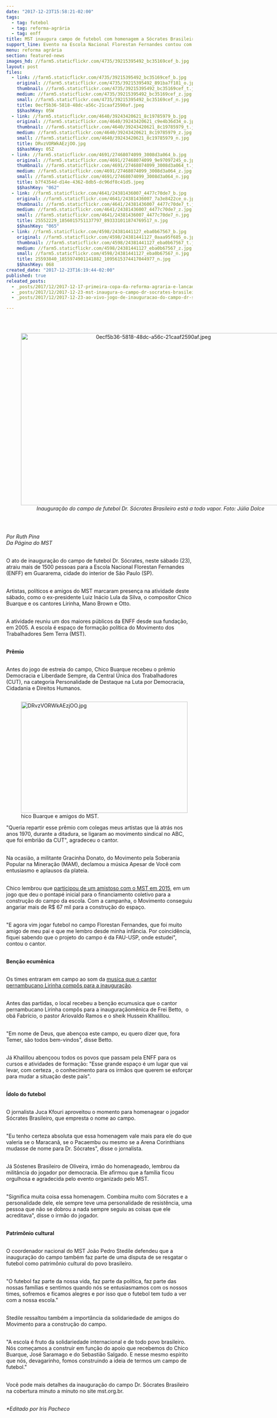 ```yaml
---
date: "2017-12-23T15:58:21-02:00"
tags:
  - tag: futebol
  - tag: reforma-agrária
  - tag: enff
title: MST inaugura campo de futebol com homenagem a Sócrates Brasileiro
support_line: Evento na Escola Nacional Florestan Fernandes contou com participação de Chico Buarque e Lula.
menu: reforma agrária
section: featured-news
images_hd: //farm5.staticflickr.com/4735/39215395492_bc35169cef_b.jpg
layout: post
files:
  - link: //farm5.staticflickr.com/4735/39215395492_bc35169cef_b.jpg
    original: //farm5.staticflickr.com/4735/39215395492_891ba7f181_o.jpg
    thumbnail: //farm5.staticflickr.com/4735/39215395492_bc35169cef_t.jpg
    medium: //farm5.staticflickr.com/4735/39215395492_bc35169cef_z.jpg
    small: //farm5.staticflickr.com/4735/39215395492_bc35169cef_n.jpg
    title: 0ecf5b36-5818-48dc-a56c-21caaf2590af.jpeg
    $$hashKey: 05W
  - link: //farm5.staticflickr.com/4640/39243420621_8c19785979_b.jpg
    original: //farm5.staticflickr.com/4640/39243420621_c9e4b36d34_o.jpg
    thumbnail: //farm5.staticflickr.com/4640/39243420621_8c19785979_t.jpg
    medium: //farm5.staticflickr.com/4640/39243420621_8c19785979_z.jpg
    small: //farm5.staticflickr.com/4640/39243420621_8c19785979_n.jpg
    title: DRvzVORWkAEzjOO.jpg
    $$hashKey: 05Z
  - link: //farm5.staticflickr.com/4691/27468074099_3008d3a064_b.jpg
    original: //farm5.staticflickr.com/4691/27468074099_9e97097245_o.jpg
    thumbnail: //farm5.staticflickr.com/4691/27468074099_3008d3a064_t.jpg
    medium: //farm5.staticflickr.com/4691/27468074099_3008d3a064_z.jpg
    small: //farm5.staticflickr.com/4691/27468074099_3008d3a064_n.jpg
    title: b7f4354d-d14e-4362-8db5-dc96df8c41d5.jpeg
    $$hashKey: "062"
  - link: //farm5.staticflickr.com/4641/24381436007_4477c70de7_b.jpg
    original: //farm5.staticflickr.com/4641/24381436007_7a3e8422ce_o.jpg
    thumbnail: //farm5.staticflickr.com/4641/24381436007_4477c70de7_t.jpg
    medium: //farm5.staticflickr.com/4641/24381436007_4477c70de7_z.jpg
    small: //farm5.staticflickr.com/4641/24381436007_4477c70de7_n.jpg
    title: 25552229_1856015751137797_893331011874769517_n.jpg
    $$hashKey: "065"
  - link: //farm5.staticflickr.com/4598/24381441127_eba0b67567_b.jpg
    original: //farm5.staticflickr.com/4598/24381441127_0aaa95f685_o.jpg
    thumbnail: //farm5.staticflickr.com/4598/24381441127_eba0b67567_t.jpg
    medium: //farm5.staticflickr.com/4598/24381441127_eba0b67567_z.jpg
    small: //farm5.staticflickr.com/4598/24381441127_eba0b67567_n.jpg
    title: 25593840_1855974901141882_1095615374417044977_n.jpg
    $$hashKey: 068
created_date: "2017-12-23T16:19:44-02:00"
published: true
releated_posts:
  - _posts/2017/12/2017-12-17-primeira-copa-da-reforma-agraria-e-lancada-no-ceara.md
  - _posts/2017/12/2017-12-23-mst-inaugura-o-campo-dr-socrates-brasileiro.md
  - _posts/2017/12/2017-12-23-ao-vivo-jogo-de-inauguracao-do-campo-dr-socrates.md

---
```

<p>&nbsp;</p>

<div style="text-align:center">
<figure class="image" style="display:inline-block"><img alt="0ecf5b36-5818-48dc-a56c-21caaf2590af.jpeg" height="466" src="//farm5.staticflickr.com/4735/39215395492_bc35169cef_b.jpg" width="700" />
<figcaption><em>Inaugura&ccedil;&atilde;o do campo de futebol Dr. S&oacute;crates Brasileiro est&aacute; a todo vapor. Foto: J&uacute;lia Dolce</em></figcaption>
</figure>
</div>

<p>&nbsp;</p>

<p><em>Por Ruth Pina&nbsp;<br />
Da P&aacute;gina do MST&nbsp;</em></p>

<p><br />
O ato de inaugura&ccedil;&atilde;o do campo de futebol Dr. S&oacute;crates, neste s&aacute;bado (23), atraiu mais de 1500 pessoas para a Escola Nacional Florestan Fernandes (ENFF) em Guararema, cidade do interior de S&atilde;o Paulo (SP).</p>

<p><br />
Artistas, pol&iacute;ticos e amigos do MST marcaram presen&ccedil;a na atividade deste s&aacute;bado, como o ex-presidente Luiz In&aacute;cio Lula da Silva, o compositor Chico Buarque e os cantores Lirinha, Mano Brown e Otto.&nbsp;</p>

<p><br />
A atividade reuniu um dos maiores p&uacute;blicos da ENFF desde sua funda&ccedil;&atilde;o, em 2005. A escola &eacute; espa&ccedil;o de forma&ccedil;&atilde;o pol&iacute;tica do Movimento dos Trabalhadores Sem Terra (MST).&nbsp;</p>

<p><br />
<strong>Pr&ecirc;mio</strong></p>

<p><br />
Antes do jogo de estreia do campo, Chico Buarque recebeu o pr&ecirc;mio Democracia e Liberdade Sempre, da Central &Uacute;nica dos Trabalhadores (CUT), na categoria Personalidade de Destaque na Luta por Democracia, Cidadania e Direitos Humanos.&nbsp;</p>

<figure class="image" style="float:left"><img alt="DRvzVORWkAEzjOO.jpg" height="301" src="//farm5.staticflickr.com/4640/39243420621_8c19785979_b.jpg" width="450" />
<figcaption>hico Buarque e amigos do MST.</figcaption>
</figure>

<p><br />
&quot;Queria repartir esse pr&ecirc;mio com colegas meus artistas que l&aacute; atr&aacute;s nos anos 1970, durante a ditadura, se ligaram ao movimento sindical no ABC, que foi embri&atilde;o da CUT&quot;, agradeceu o cantor.</p>

<p><br />
Na ocasi&atilde;o, a militante Gracinha Donato, do Movimento pela Soberania Popular na Minera&ccedil;&atilde;o (MAM), declamou a m&uacute;sica Apesar de Voc&ecirc; com entusiasmo e aplausos da plateia.&nbsp;</p>

<p><br />
Chico lembrou que <a href="https://www.youtube.com/watch?v=R9bxAbNCMVU">participou de um amistoso com o MST em 2015</a>, em um jogo que deu o pontap&eacute; inicial para o financiamento coletivo para a constru&ccedil;&atilde;o do campo da escola. Com a campanha, o Movimento conseguiu angariar mais de R$ 67 mil para a constru&ccedil;&atilde;o do espa&ccedil;o.</p>

<p><br />
&quot;E agora vim jogar futebol no campo Florestan Fernandes, que foi muito amigo de meu pai e que me lembro desde minha inf&acirc;ncia. Por coincid&ecirc;ncia, fiquei sabendo que o projeto do campo &eacute; da FAU-USP, onde estudei&quot;, contou o cantor.</p>

<p><br />
<strong>Ben&ccedil;&atilde;o ecum&ecirc;nica</strong></p>

<p><br />
Os times entraram em campo ao som da <a href="http://www.mst.org.br/2017/12/20/o-campo-e-o-corpo.html">musica que o cantor pernambucano Lirinha comp&ocirc;s para a inaugura&ccedil;&atilde;o</a>.&nbsp;</p>

<p><br />
Antes das partidas, o local recebeu a ben&ccedil;&atilde;o ecumusica que o cantor pernambucano Lirinha comp&ocirc;s para a inaugura&ccedil;&atilde;om&ecirc;nica de Frei Betto,&nbsp; o ob&aacute; Fabr&iacute;cio, o pastor Ariovaldo Ramos e o sheik Hussein Khalillou.</p>

<p><br />
&quot;Em nome de Deus, que aben&ccedil;oa este campo, eu quero dizer que, fora Temer, s&atilde;o todos bem-vindos&quot;, disse Betto.&nbsp;</p>

<p><br />
J&aacute; Khalillou aben&ccedil;oou todos os povos que passam pela ENFF para os cursos e atividades de forma&ccedil;&atilde;o: &quot;Esse grande espa&ccedil;o &eacute; um lugar que vai levar, com certeza , o conhecimento para os irm&atilde;os que querem se esfor&ccedil;ar para mudar a situa&ccedil;&atilde;o deste pa&iacute;s&quot;.</p>

<p><br />
<strong>&Iacute;dolo do futebol</strong></p>

<p><br />
O jornalista Juca Kfouri aproveitou o momento para homenagear o jogador S&oacute;crates Brasileiro, que empresta o nome ao campo.&nbsp;</p>

<p><br />
&quot;Eu tenho certeza absoluta que essa homenagem vale mais para ele do que valeria se o Maracan&atilde;, se o Pacaembu ou mesmo se a Arena Corinthians mudasse de nome para Dr. S&oacute;crates&quot;, disse o jornalista.</p>

<p><br />
J&aacute; S&oacute;stenes Brasileiro de Oliveira, irm&atilde;o do homenageado, lembrou da milit&acirc;ncia do jogador por democracia. Ele afirmou que a fam&iacute;lia ficou orgulhosa e agradecida pelo evento organizado pelo MST.</p>

<p><br />
&quot;Significa muita coisa essa homenagem. Combina muito com S&oacute;crates e a personalidade dele, ele sempre teve uma personalidade de resist&ecirc;ncia, uma pessoa que n&atilde;o se dobrou a nada sempre seguiu as coisas que ele acreditava&quot;, disse o irm&atilde;o do jogador.</p>

<p><br />
<strong>Patrim&ocirc;nio cultural</strong></p>

<p><br />
O coordenador nacional do MST Jo&atilde;o Pedro Stedile defendeu que a inaugura&ccedil;&atilde;o do campo tamb&eacute;m faz parte de uma disputa de se resgatar o futebol como patrim&ocirc;nio cultural do povo brasileiro.&nbsp;</p>

<p><br />
&quot;O futebol faz parte da nossa vida, faz parte da pol&iacute;tica, faz parte das nossas fam&iacute;lias e sentimos quando n&oacute;s se entusiasmamos com os nossos times, sofremos e ficamos alegres e por isso que o futebol tem tudo a ver com a nossa escola.&quot;&nbsp;</p>

<p><br />
Stedile ressaltou tamb&eacute;m a import&acirc;ncia da solidariedade de amigos do Movimento para a constru&ccedil;&atilde;o do campo.</p>

<p><br />
&quot;A escola &eacute; fruto da solidariedade internacional e de todo povo brasileiro. N&oacute;s come&ccedil;amos a construir em fun&ccedil;&atilde;o do apoio que recebemos do Chico Buarque, Jos&eacute; Saramago e do Sebasti&atilde;o Salgado. E nesse mesmo esp&iacute;rito que n&oacute;s, devagarinho, fomos construindo a ideia de termos um campo de futebol.&quot;</p>

<p><br />
Voc&ecirc; pode mais detalhes da inaugura&ccedil;&atilde;o do campo Dr. S&oacute;crates Brasileiro na cobertura minuto a minuto no site mst.org.br.</p>

<p><br />
<em>*Editado por Iris Pacheco</em></p>
